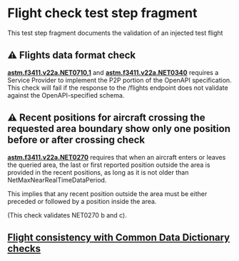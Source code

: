 # Flight check test step fragment

This test step fragment documents the validation of an injected test flight

## ⚠️ Flights data format check

**[astm.f3411.v22a.NET0710,1](../../../../../requirements/astm/f3411/v22a.md)** and **[astm.f3411.v22a.NET0340](../../../../../requirements/astm/f3411/v22a.md)** requires a Service Provider to implement the P2P portion of the OpenAPI specification. This check will fail if the response to the /flights endpoint does not validate against the OpenAPI-specified schema.


## ⚠️ Recent positions for aircraft crossing the requested area boundary show only one position before or after crossing check

**[astm.f3411.v22a.NET0270](../../../../../requirements/astm/f3411/v22a.md)** requires that when an aircraft enters or leaves the queried area, the last or first reported position outside the area is provided in the recent positions, as long as it is not older than NetMaxNearRealTimeDataPeriod.

This implies that any recent position outside the area must be either preceded or followed by a position inside the area.

(This check validates NET0270 b and c).

## [Flight consistency with Common Data Dictionary checks](../common_dictionary_evaluator_sp_flight.md)

